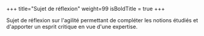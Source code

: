 +++
title="Sujet de réflexion"
weight=99
isBoldTitle = true
+++

Sujet de réflexion sur l'agilité permettant de compléter les notions étudiés et d'apporter un esprit critique en vue d'une expertise.